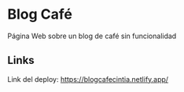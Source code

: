 # Blog Café
Página Web sobre un blog de café sin funcionalidad 

## Links
Link del deploy: https://blogcafecintia.netlify.app/
